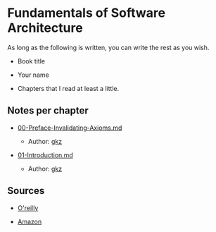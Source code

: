 # Fundamentals of Software Architecture

As long as the following is written, you can write the rest as you wish.

- Book title

- Your name

- Chapters that I read at least a little.


## Notes per chapter

- [00-Preface-Invalidating-Axioms.md](chapters/00-Preface-Invalidating-Axioms.md)
  - Author: [gkz](https://twitter.com/gkzvoice)

- [01-Introduction.md](chapters/01-Introduction.md)
  - Author: [gkz](https://twitter.com/gkzvoice)

## Sources

- [O'reilly](https://learning.oreilly.com/library/view/fundamentals-of-software/9781492043447/)

- [Amazon](https://www.amazon.co.jp/dp/B0849MPK73/)

